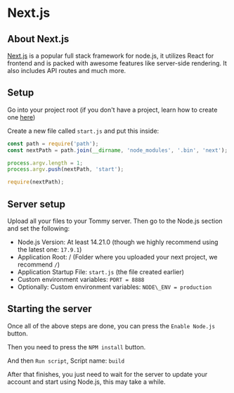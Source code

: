 # Next.js

## About Next.js

[Next.js](https://nextjs.org/) is a popular full stack framework for node.js, it utilizes React for frontend and is packed with awesome features like server-side rendering. It also includes API routes and much more.

## Setup

Go into your project root (if you don't have a project, learn how to create one [here](https://nextjs.org/learn/basics/create-nextjs-app))

Create a new file called `start.js` and put this inside:

```javascript
const path = require('path');
const nextPath = path.join(__dirname, 'node_modules', '.bin', 'next');

process.argv.length = 1;
process.argv.push(nextPath, 'start');

require(nextPath);
```

## Server setup

Upload all your files to your Tommy server. Then go to the Node.js section and set the following:

* Node.js Version: At least 14.21.0 (though we highly recommend using the latest one: `17.9.1`)
* Application Root: / (Folder where you uploaded your next project, we recommend `/`)
* Application Startup File: `start.js` (the file created earlier)
* Custom environment variables: `PORT = 8888`
* Optionally: Custom environment variables: `NODE\_ENV = production`

## Starting the server

Once all of the above steps are done, you can press the `Enable Node.js` button.

Then you need to press the `NPM install` button.

And then `Run script`, Script name: `build`

After that finishes, you just need to wait for the server to update your account and start using Node.js, this may take a while.
